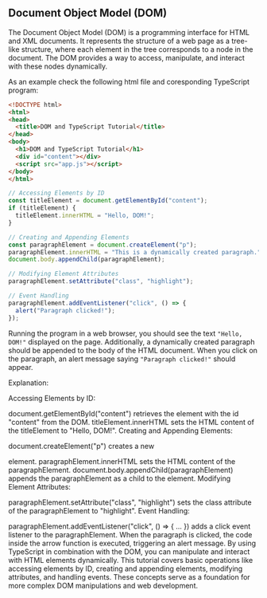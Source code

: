 ## Document Object Model (DOM)

The Document Object Model (DOM) is a programming interface for HTML and XML documents. It represents the structure of a web page as a tree-like structure, where each element in the tree corresponds to a node in the document. The DOM provides a way to access, manipulate, and interact with these nodes dynamically.

As an example check the following html file and coresponding TypeScript program:

```html
<!DOCTYPE html>
<html>
<head>
  <title>DOM and TypeScript Tutorial</title>
</head>
<body>
  <h1>DOM and TypeScript Tutorial</h1>
  <div id="content"></div>
  <script src="app.js"></script>
</body>
</html>
```


```typescript
// Accessing Elements by ID
const titleElement = document.getElementById("content");
if (titleElement) {
  titleElement.innerHTML = "Hello, DOM!";
}

// Creating and Appending Elements
const paragraphElement = document.createElement("p");
paragraphElement.innerHTML = "This is a dynamically created paragraph.";
document.body.appendChild(paragraphElement);

// Modifying Element Attributes
paragraphElement.setAttribute("class", "highlight");

// Event Handling
paragraphElement.addEventListener("click", () => {
  alert("Paragraph clicked!");
});
```


Running the program in a web browser, you should see the text `"Hello, DOM!"` displayed on the page. Additionally, a dynamically created paragraph 
should be appended to the body of the HTML document. When you click on the paragraph, an alert message saying `"Paragraph clicked!"` should appear.

Explanation:

Accessing Elements by ID:

document.getElementById("content") retrieves the element with the id "content" from the DOM.
titleElement.innerHTML sets the HTML content of the titleElement to "Hello, DOM!".
Creating and Appending Elements:

document.createElement("p") creates a new <p> element.
paragraphElement.innerHTML sets the HTML content of the paragraphElement.
document.body.appendChild(paragraphElement) appends the paragraphElement as a child to the <body> element.
Modifying Element Attributes:

paragraphElement.setAttribute("class", "highlight") sets the class attribute of the paragraphElement to "highlight".
Event Handling:

paragraphElement.addEventListener("click", () => { ... }) adds a click event listener to the paragraphElement.
When the paragraph is clicked, the code inside the arrow function is executed, triggering an alert message.
By using TypeScript in combination with the DOM, you can manipulate and interact with HTML elements dynamically. This tutorial covers basic operations 
like accessing elements by ID, creating and appending elements, modifying attributes, and handling events. These concepts serve as a foundation for 
more complex DOM manipulations and web development.
